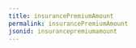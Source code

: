 ```yaml
---
title: insurancePremiumAmount
permalink: insurancePremiumAmount
jsonid: insurancepremiumamount
---
```

